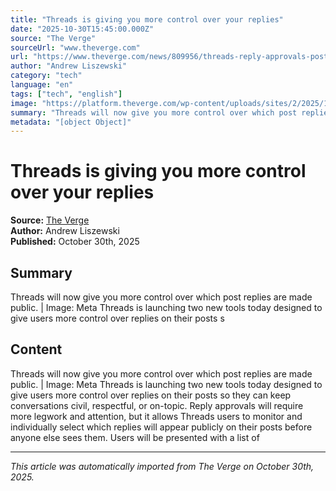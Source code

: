 ```yaml
---
title: "Threads is giving you more control over your replies"
date: "2025-10-30T15:45:00.000Z"
source: "The Verge"
sourceUrl: "www.theverge.com"
url: "https://www.theverge.com/news/809956/threads-reply-approvals-posts-filter-people-you-follow"
author: "Andrew Liszewski"
category: "tech"
language: "en"
tags: ["tech", "english"]
image: "https://platform.theverge.com/wp-content/uploads/sites/2/2025/10/threads1.jpg?quality=90&#038;strip=all&#038;crop=0,0,100,100"
summary: "Threads will now give you more control over which post replies are made public. | Image: Meta Threads is launching two new tools today designed to give users more control over replies on their posts s"
metadata: "[object Object]"
---
```


# Threads is giving you more control over your replies

**Source:** [The Verge](https://www.theverge.com/news/809956/threads-reply-approvals-posts-filter-people-you-follow)  
**Author:** Andrew Liszewski  
**Published:** October 30th, 2025  

## Summary

Threads will now give you more control over which post replies are made public. | Image: Meta Threads is launching two new tools today designed to give users more control over replies on their posts s

## Content

Threads will now give you more control over which post replies are made public. | Image: Meta Threads is launching two new tools today designed to give users more control over replies on their posts so they can keep conversations civil, respectful, or on-topic. Reply approvals will require more legwork and attention, but it allows Threads users to monitor and individually select which replies will appear publicly on their posts before anyone else sees them. Users will be presented with a list of

---

*This article was automatically imported from The Verge on October 30th, 2025.*
